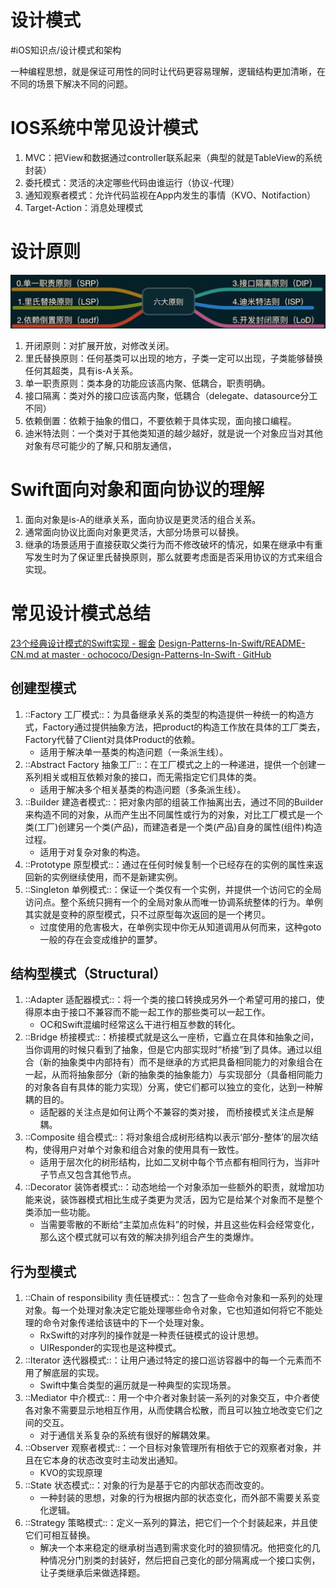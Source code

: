 # 设计模式
#iOS知识点/设计模式和架构

一种编程思想，就是保证可用性的同时让代码更容易理解，逻辑结构更加清晰，在不同的场景下解决不同的问题。

# IOS系统中常见设计模式
1. MVC：把View和数据通过controller联系起来（典型的就是TableView的系统封装）
2. 委托模式：灵活的决定哪些代码由谁运行（协议-代理）
3. 通知观察者模式：允许代码监视在App内发生的事情（KVO、Notifaction）
4. Target-Action：消息处理模式

# 设计原则
![](%E8%AE%BE%E8%AE%A1%E6%A8%A1%E5%BC%8F/0E85C0FC-15B7-4A30-B780-7853D20FC023.png)

1. 开闭原则：对扩展开放，对修改关闭。
2. 里氏替换原则：任何基类可以出现的地方，子类一定可以出现，子类能够替换任何其超类，具有is-A关系。
3. 单一职责原则：类本身的功能应该高内聚、低耦合，职责明确。
4. 接口隔离：类对外的接口应该高内聚，低耦合（delegate、datasource分工不同）
5. 依赖倒置：依赖于抽象的借口，不要依赖于具体实现，面向接口编程。
6. 迪米特法则：一个类对于其他类知道的越少越好，就是说一个对象应当对其他对象有尽可能少的了解,只和朋友通信，

# Swift面向对象和面向协议的理解
1. 面向对象是is-A的继承关系，面向协议是更灵活的组合关系。
2. 通常面向协议比面向对象更灵活，大部分场景可以替换。
3. 继承的场景适用于直接获取父类行为而不修改破坏的情况，如果在继承中有重写发生时为了保证里氏替换原则，那么就要考虑面是否采用协议的方式来组合实现。

# 常见设计模式总结
[23个经典设计模式的Swift实现 - 掘金](https://juejin.im/post/6844903576301469704)
[Design-Patterns-In-Swift/README-CN.md at master · ochococo/Design-Patterns-In-Swift · GitHub](https://github.com/ochococo/Design-Patterns-In-Swift/blob/master/README-CN.md)

## 创建型模式
1. ::Factory 工厂模式::：为具备继承关系的类型的构造提供一种统一的构造方式，Factory通过提供抽象方法，把product的构造工作放在具体的工厂类去，Factory代替了Client对具体Product的依赖。
	* 适用于解决单一基类的构造问题（一条派生线）。
2. ::Abstract Factory 抽象工厂::：在工厂模式之上的一种递进，提供一个创建一系列相关或相互依赖对象的接口，而无需指定它们具体的类。
	 * 适用于解决多个相关基类的构造问题（多条派生线）。
3. ::Builder 建造者模式::：把对象内部的组装工作抽离出去，通过不同的Builder来构造不同的对象，从而产生出不同属性或行为的对象，对比工厂模式是一个类(工厂)创建另一个类(产品)，而建造者是一个类(产品)自身的属性(组件)构造过程。
	* 适用于对复杂对象的构造。
4. ::Prototype 原型模式::：通过在任何时候复制一个已经存在的实例的属性来返回新的实例继续使用，而不是新建实例。
5. ::Singleton 单例模式::：保证一个类仅有一个实例，并提供一个访问它的全局访问点。整个系统只拥有一个的全局对象从而唯一协调系统整体的行为。单例其实就是变种的原型模式，只不过原型每次返回的是一个拷贝。
	* 过度使用的危害极大，在单例实现中你无从知道调用从何而来，这种goto一般的存在会变成维护的噩梦。

## 结构型模式（Structural）
1. ::Adapter 适配器模式::：将一个类的接口转换成另外一个希望可用的接口，使得原本由于接口不兼容而不能一起工作的那些类可以一起工作。
	* OC和Swift混编时经常这么干进行相互参数的转化。
2. ::Bridge 桥接模式::：桥接模式就是这么一座桥，它矗立在具体和抽象之间，当你调用的时候只看到了抽象，但是它内部实现时“桥接”到了具体。通过以组合（新的抽象类中内部持有）而不是继承的方式把具备相同能力的对象组合在一起，从而将抽象部分（新的抽象类的抽象能力）与实现部分（具备相同能力的对象各自有具体的能力实现）分离，使它们都可以独立的变化，达到一种解耦的目的。
	* 适配器的关注点是如何让两个不兼容的类对接， 而桥接模式关注点是解耦。
3. ::Composite 组合模式::：将对象组合成树形结构以表示‘部分-整体’的层次结构，使得用户对单个对象和组合对象的使用具有一致性。
	* 适用于层次化的树形结构，比如二叉树中每个节点都有相同行为，当非叶子节点又包含其他节点。
4. ::Decorator 装饰者模式::：动态地给一个对象添加一些额外的职责，就增加功能来说，装饰器模式相比生成子类更为灵活，因为它是给某个对象而不是整个类添加一些功能。
	* 当需要零散的不断给“主菜加点佐料”的时候，并且这些佐料会经常变化，那么这个模式就可以有效的解决排列组合产生的类爆炸。

## 行为型模式
1. ::Chain of responsibility 责任链模式::：包含了一些命令对象和一系列的处理对象。每一个处理对象决定它能处理哪些命令对象，它也知道如何将它不能处理的命令对象传递给该链中的下一个处理对象。
	* RxSwift的对序列的操作就是一种责任链模式的设计思想。
	* UIResponder的实现也是这种模式。
2. ::Iterator 迭代器模式::：让用户通过特定的接口巡访容器中的每一个元素而不用了解底层的实现。
	* Swift中集合类型的遍历就是一种典型的实现场景。
3. ::Mediator 中介模式::：用一个中介者对象封装一系列的对象交互，中介者使各对象不需要显示地相互作用，从而使耦合松散，而且可以独立地改变它们之间的交互。
	* 对于通信关系复杂的系统有很好的解耦效果。
4. ::Observer 观察者模式::：一个目标对象管理所有相依于它的观察者对象，并且在它本身的状态改变时主动发出通知。
	* KVO的实现原理
5. ::State 状态模式::：对象的行为是基于它的内部状态而改变的。
	* 一种封装的思想，对象的行为根据内部的状态变化，而外部不需要关系变化逻辑。
6. ::Strategy 策略模式::：定义一系列的算法，把它们一个个封装起来，并且使它们可相互替换。
	* 解决一个本来稳定的继承树当遇到需求变化时的狼狈情况。他把变化的几种情况分门别类的封装好，然后把自己变化的部分隔离成一个接口实例，让子类继承后来做选择题。